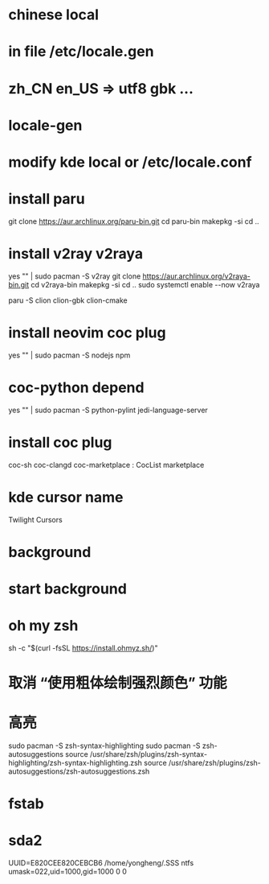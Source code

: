 # chinese local
# in file /etc/locale.gen
# zh_CN en_US => utf8 gbk ...
# locale-gen
# modify kde local or /etc/locale.conf


# install paru
git clone https://aur.archlinux.org/paru-bin.git
cd paru-bin
makepkg -si
cd ..


# install v2ray v2raya
yes "" | sudo pacman -S v2ray
git clone https://aur.archlinux.org/v2raya-bin.git
cd v2raya-bin
makepkg -si
cd ..
sudo systemctl enable --now v2raya



paru -S clion clion-gbk clion-cmake


# install neovim coc plug
yes "" | sudo pacman -S nodejs npm

# coc-python depend
yes "" | sudo pacman -S python-pylint jedi-language-server

# install coc plug
coc-sh
coc-clangd
coc-marketplace : CocList marketplace

# kde cursor name
Twilight Cursors

# background

# start background


# oh my zsh
sh -c "$(curl -fsSL https://install.ohmyz.sh/)"
# 取消 “使用粗体绘制强烈颜色” 功能

# 高亮
sudo pacman -S zsh-syntax-highlighting
sudo pacman -S zsh-autosuggestions
source /usr/share/zsh/plugins/zsh-syntax-highlighting/zsh-syntax-highlighting.zsh
source /usr/share/zsh/plugins/zsh-autosuggestions/zsh-autosuggestions.zsh

# fstab
# sda2
UUID=E820CEE820CEBCB6 	/home/yongheng/.SSS  ntfs umask=022,uid=1000,gid=1000 0 0
